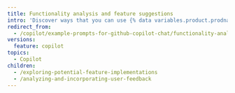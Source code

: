 ```yaml
---
title: Functionality analysis and feature suggestions
intro: 'Discover ways that you can use {% data variables.product.prodname_copilot %} to improve the functionality of your project.'
redirect_from:
  - /copilot/example-prompts-for-github-copilot-chat/functionality-analysis-and-feature-suggestions
versions:
  feature: copilot
topics:
  - Copilot
children:
  - /exploring-potential-feature-implementations
  - /analyzing-and-incorporating-user-feedback
---
```


